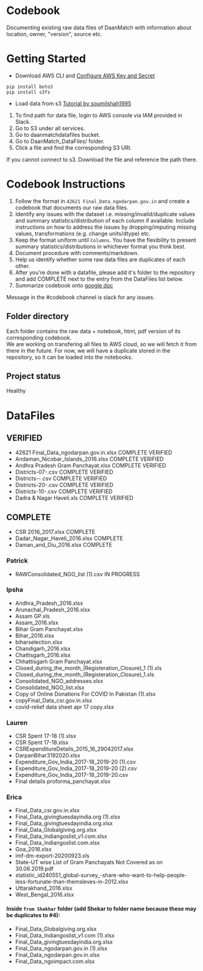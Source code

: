 # Codebook
Documenting existing raw data files of DaanMatch with information about location, owner, "version", source etc.

# Getting Started
- Download AWS CLI and [Configure AWS Key and Secret](https://docs.aws.amazon.com/cli/latest/userguide/cli-chap-welcome.html)
```
pip install boto3
pip install s3fs
```

- Load data from s3 [Tutorial by soumilshah1995](https://www.youtube.com/watch?v=2hfCRrmFcH0)
1. To find path for data file, login to AWS console via IAM provided in Slack. 
2. Go to S3 under all services.
3. Go to daanmatchdatafiles bucket.
4. Go to DaanMatch_DataFiles/ folder.
5. Click a file and find the corresponding S3 URI.

If you cannot connect to s3. Download the file and reference the path there.

# Codebook Instructions
1. Follow the format in ```42621 Final_Data_ngodarpan.gov.in``` and create a codebook that documents our raw data files.
2. Identify any issues with the dataset i.e. missing/invalid/duplicate values and summary statistics/distribution of each column if available. Include instructions on how to address the issues by dropping/imputing missing values, transformations (e.g. change units/dtype) etc.
3. Keep the format uniform until ```Columns```. You have the flexibility to present summary statistics/distributions in whichever format you think best.
4. Document procedure with comments/markdown.
5. Help us identify whether some raw data files are duplicates of each other.
6. After you're done with a datafile, please add it's folder to the repository and add COMPLETE next to the entry from the DataFiles list below.
7. Summarize codebook onto [google doc](https://docs.google.com/document/d/1gvOvektpmYQeWOvreYzMEHdHcE9J2ZtRva9f92SdYbY/edit)

Message in the #codebook channel is slack for any issues.

## Folder directory
Each folder contains the raw data + notebook, html, pdf version of its corresponding codebook.  
We are working on transfering all files to AWS cloud, so we will fetch it from there in the future. For now, we will have a duplicate stored in the repository, so it can be loaded into the notebooks.

## Project status
Healthy

# DataFiles
## VERIFIED
- 42621 Final_Data_ngodarpan.gov.in.xlsx COMPLETE VERIFIED
- Andaman_Nicobar_Islands_2016.xlsx COMPLETE VERIFIED
- Andhra Pradesh Gram Panchayat.xlsx COMPLETE VERIFIED
- Districts-07-.csv COMPLETE VERIFIED
- Districts--.csv COMPLETE VERIFIED
- Districts-20-.csv COMPLETE VERIFIED
- Districts-10-.csv COMPLETE VERIFIED
- Dadra & Nagar Haveli.xls COMPLETE VERIFIED

## COMPLETE
- CSR 2016_2017.xlsx COMPLETE
- Dadar_Nagar_Haveli_2016.xlsx COMPLETE
- Daman_and_Diu_2016.xlsx COMPLETE

### Patrick
- RAWConsolidated_NGO_list (1).csv IN PROGRESS

### Ipsha
- Andhra_Pradesh_2016.xlsx
- Arunachal_Pradesh_2016.xlsx
- Assam GP.xls
- Assam_2016.xlsx
- Bihar Gram Panchayat.xlsx
- Bihar_2016.xlsx
- biharselection.xlsx
- Chandigarh_2016.xlsx
- Chattisgarh_2016.xlsx
- Chhattisgarh Gram Panchayat.xlsx
- Closed_during_the_month_(Registeration_Closure)_1 (1).xls
- Closed_during_the_month_(Registeration_Closure)_1.xls
- Consolidated_NGO_addresses.xlsx
- Consolidated_NGO_list.xlsx
- Copy of Online Donations For COVID In Pakistan  (1).xlsx
- copyFinal_Data_csr.gov.in.xlsx
- covid-relief data sheet apr 17 copy.xlsx

### Lauren
- CSR Spent 17-18 (1).xlsx
- CSR Spent 17-18.xlsx
- CSRExpenditureDetails_2015_16_29042017.xlsx
- DarpanBihar3192020.xlsx
- Expenditure_Gov_India_2017-18_2019-20 (1).csv
- Expenditure_Gov_India_2017-18_2019-20 (2).csv
- Expenditure_Gov_India_2017-18_2019-20.csv
- Final details proforma_panchayat.xlsx

### Erica
- Final_Data_csr.gov.in.xlsx
- Final_Data_givingtuesdayindia.org (1).xlsx
- Final_Data_givingtuesdayindia.org.xlsx
- Final_Data_Globalgiving.org.xlsx
- Final_Data_Indiangoslist_v1.com.xlsx
- Final_Data_Indiangoslist.com.xlsx
- Goa_2016.xlsx
- imf-dm-export-20200923.xls
- State-UT wise List of Gram Panchayats Not Covered as on 30.06.2019.pdf
- statistic_id240551_global-survey_-share-who-want-to-help-people-less-fortunate-than-themsleves-in-2012.xlsx
- Uttarakhand_2016.xlsx
- West_Bengal_2016.xlsx
#### Inside ```from Shekhar``` folder (add Shekar to folder name because these may be duplicates to #4):
- Final_Data_Globalgiving.org.xlsx
- Final_Data_Indiangoslist_v1.com (1).xlsx
- Final_Data_givingtuesdayindia.org.xlsx
- Final_Data_ngodarpan.gov.in (1).xlsx
- Final_Data_ngodarpan.gov.in.xlsx
- Final_Data_ngoimpact.com.xlsx
